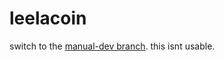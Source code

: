 # leelacoin

switch to the [manual-dev branch](https://github.com/ofekshochat/leelacoin/tree/manual-dev). this isnt usable.